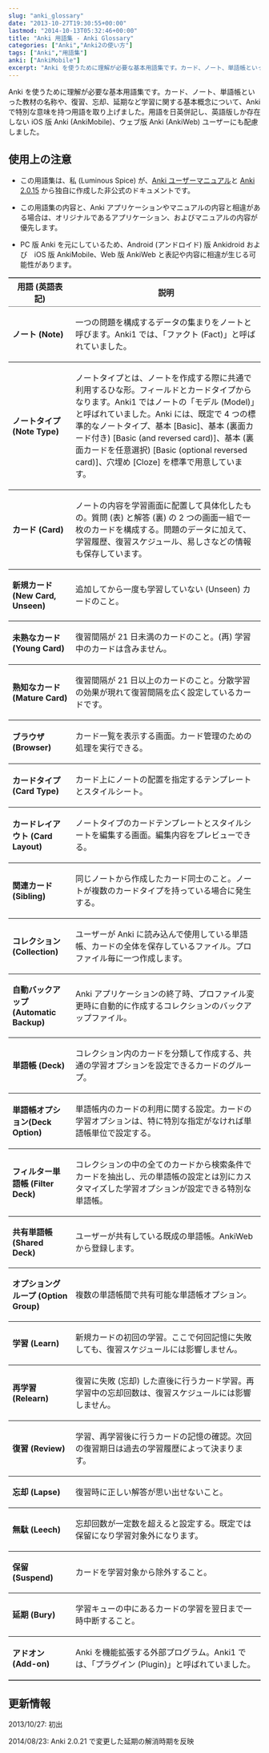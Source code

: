 ```yaml
---
slug: "anki_glossary"
date: "2013-10-27T19:30:55+00:00"
lastmod: "2014-10-13T05:32:46+00:00"
title: "Anki 用語集 - Anki Glossary"
categories: ["Anki","Anki2の使い方"]
tags: ["Anki","用語集"]
anki: ["AnkiMobile"]
excerpt: "Anki を使うために理解が必要な基本用語集です。カード、ノート、単語帳といった教材の名称や、復習、忘却、延期など学習に関する基本概念について、Ankiで特別な意味を持つ用語を取り上げました。用語を日英併記し、英語版しか存在しない iOS 版 Anki (AnkiMobile)、ウェブ版 Anki (AnkiWeb) ユーザーにも配慮しました。"
---
```

<div id="preamble">
<div class="sectionbody">
<div class="paragraph"><p>Anki を使うために理解が必要な基本用語集です。カード、ノート、単語帳といった教材の名称や、復習、忘却、延期など学習に関する基本概念について、Ankiで特別な意味を持つ用語を取り上げました。用語を日英併記し、英語版しか存在しない iOS 版 Anki (AnkiMobile)、ウェブ版 Anki (AnkiWeb) ユーザーにも配慮しました。</p></div>
</div>
</div>
<div class="sect1">
<h2 id="_使用上の注意">使用上の注意</h2>
<div class="sectionbody">
<div class="ulist"><ul>
<li>
<p>
この用語集は、私 (Luminous Spice) が、<a href="http://ankisrs.net/docs/manual.html" target="_new">Anki ユーザーマニュアル</a>と <a href="http://ankisrs.net/" target="_new">Anki 2.0.15</a> から独自に作成した非公式のドキュメントです。
</p>
</li>
<li>
<p>
この用語集の内容と、Anki アプリケーションやマニュアルの内容と相違がある場合は、オリジナルであるアプリケーション、およびマニュアルの内容が優先します。
</p>
</li>
<li>
<p>
PC 版 Anki を元にしているため、Android (アンドロイド) 版 Ankidroid および　iOS 版 AnkiMobile、Web 版 AnkiWeb と表記や内容に相違が生じる可能性があります。
</p>
</li>
</ul></div>
<table rules="rows" frame="hsides" class="table table-striped">
<col style="width:25%">
<col style="width:75%">
<thead>
<tr>
<th class="tableblock halign-left valign-top">用語 (英語表記)</th>
<th class="tableblock halign-left valign-top">説明</th>
</tr>
</thead>
<tbody>
<tr>
<td class="tableblock halign-left valign-top"><p class="tableblock"><strong>ノート (Note)</strong></p></td>
<td class="tableblock halign-left valign-top"><p class="tableblock">一つの問題を構成するデータの集まりをノートと呼びます。Anki1 では、「ファクト (Fact)」と呼ばれていました。</p></td>
</tr>
<tr>
<td class="tableblock halign-left valign-top"><p class="tableblock"><strong>ノートタイプ (Note Type)</strong></p></td>
<td class="tableblock halign-left valign-top"><p class="tableblock">ノートタイプとは、ノートを作成する際に共通で利用するひな形。フィールドとカードタイプからなります。Anki1 ではノートの「モデル (Model)」と呼ばれていました。Anki には、既定で 4 つの標準的なノートタイプ、基本 [Basic]、基本 (裏面カード付き) [Basic (and reversed card)]、基本 (裏面カードを任意選択) [Basic (optional reversed card)]、穴埋め [Cloze] を標準で用意しています。</p></td>
</tr>
<tr>
<td class="tableblock halign-left valign-top"><p class="tableblock"><strong>カード (Card)</strong></p></td>
<td class="tableblock halign-left valign-top"><p class="tableblock">ノートの内容を学習画面に配置して具体化したもの。質問 (表) と解答 (裏) の 2 つの画面一組で一枚のカードを構成する。問題のデータに加えて、学習履歴、復習スケジュール、易しさなどの情報も保存しています。</p></td>
</tr>
<tr>
<td class="tableblock halign-left valign-top"><p class="tableblock"><strong>新規カード (New Card, Unseen)</strong></p></td>
<td class="tableblock halign-left valign-top"><p class="tableblock">追加してから一度も学習していない (Unseen) カードのこと。</p></td>
</tr>
<tr>
<td class="tableblock halign-left valign-top"><p class="tableblock"><strong>未熟なカード (Young Card)</strong></p></td>
<td class="tableblock halign-left valign-top"><p class="tableblock">復習間隔が 21 日未満のカードのこと。(再) 学習中のカードは含みません。</p></td>
</tr>
<tr>
<td class="tableblock halign-left valign-top"><p class="tableblock"><strong>熟知なカード (Mature Card)</strong></p></td>
<td class="tableblock halign-left valign-top"><p class="tableblock">復習間隔が 21 日以上のカードのこと。分散学習の効果が現れて復習間隔を広く設定しているカードです。</p></td>
</tr>
<tr>
<td class="tableblock halign-left valign-top"><p class="tableblock"><strong>ブラウザ (Browser)</strong></p></td>
<td class="tableblock halign-left valign-top"><p class="tableblock">カード一覧を表示する画面。カード管理のための処理を実行できる。</p></td>
</tr>
<tr>
<td class="tableblock halign-left valign-top"><p class="tableblock"><strong>カードタイプ(Card Type)</strong></p></td>
<td class="tableblock halign-left valign-top"><p class="tableblock">カード上にノートの配置を指定するテンプレートとスタイルシート。</p></td>
</tr>
<tr>
<td class="tableblock halign-left valign-top"><p class="tableblock"><strong>カードレイアウト (Card Layout)</strong></p></td>
<td class="tableblock halign-left valign-top"><p class="tableblock">ノートタイプのカードテンプレートとスタイルシートを編集する画面。編集内容をプレビューできる。</p></td>
</tr>
<tr>
<td class="tableblock halign-left valign-top"><p class="tableblock"><strong>関連カード (Sibling)</strong></p></td>
<td class="tableblock halign-left valign-top"><p class="tableblock">同じノートから作成したカード同士のこと。ノートが複数のカードタイプを持っている場合に発生する。</p></td>
</tr>
<tr>
<td class="tableblock halign-left valign-top"><p class="tableblock"><strong>コレクション (Collection)</strong></p></td>
<td class="tableblock halign-left valign-top"><p class="tableblock">ユーザーが Anki に読み込んで使用している単語帳、カードの全体を保存しているファイル。プロファイル毎に一つ作成します。</p></td>
</tr>
<tr>
<td class="tableblock halign-left valign-top"><p class="tableblock"><strong>自動バックアップ (Automatic Backup)</strong></p></td>
<td class="tableblock halign-left valign-top"><p class="tableblock">Anki アプリケーションの終了時、プロファイル変更時に自動的に作成するコレクションのバックアップファイル。</p></td>
</tr>
<tr>
<td class="tableblock halign-left valign-top"><p class="tableblock"><strong>単語帳 (Deck)</strong></p></td>
<td class="tableblock halign-left valign-top"><p class="tableblock">コレクション内のカードを分類して作成する、共通の学習オプションを設定できるカードのグループ。</p></td>
</tr>
<tr>
<td class="tableblock halign-left valign-top"><p class="tableblock"><strong>単語帳オプション(Deck Option)</strong></p></td>
<td class="tableblock halign-left valign-top"><p class="tableblock">単語帳内のカードの利用に関する設定。カードの学習オプションは、特に特別な指定がなければ単語帳単位で設定する。</p></td>
</tr>
<tr>
<td class="tableblock halign-left valign-top"><p class="tableblock"><strong>フィルター単語帳 (Filter Deck)</strong></p></td>
<td class="tableblock halign-left valign-top"><p class="tableblock">コレクションの中の全てのカードから検索条件でカードを抽出し、元の単語帳の設定とは別にカスタマイズした学習オプションが設定できる特別な単語帳。</p></td>
</tr>
<tr>
<td class="tableblock halign-left valign-top"><p class="tableblock"><strong>共有単語帳 (Shared Deck)</strong></p></td>
<td class="tableblock halign-left valign-top"><p class="tableblock">ユーザーが共有している既成の単語帳。AnkiWeb から登録します。</p></td>
</tr>
<tr>
<td class="tableblock halign-left valign-top"><p class="tableblock"><strong>オプショングループ (Option Group)</strong></p></td>
<td class="tableblock halign-left valign-top"><p class="tableblock">複数の単語帳間で共有可能な単語帳オプション。</p></td>
</tr>
<tr>
<td class="tableblock halign-left valign-top"><p class="tableblock"><strong>学習 (Learn)</strong></p></td>
<td class="tableblock halign-left valign-top"><p class="tableblock">新規カードの初回の学習。ここで何回記憶に失敗しても、復習スケジュールには影響しません。</p></td>
</tr>
<tr>
<td class="tableblock halign-left valign-top"><p class="tableblock"><strong>再学習 (Relearn)</strong></p></td>
<td class="tableblock halign-left valign-top"><p class="tableblock">復習に失敗 (忘却) した直後に行うカード学習。再学習中の忘却回数は、復習スケジュールには影響しません。</p></td>
</tr>
<tr>
<td class="tableblock halign-left valign-top"><p class="tableblock"><strong>復習 (Review)</strong></p></td>
<td class="tableblock halign-left valign-top"><p class="tableblock">学習、再学習後に行うカードの記憶の確認。次回の復習期日は過去の学習履歴によって決まります。</p></td>
</tr>
<tr>
<td class="tableblock halign-left valign-top"><p class="tableblock"><strong>忘却 (Lapse)</strong></p></td>
<td class="tableblock halign-left valign-top"><p class="tableblock">復習時に正しい解答が思い出せないこと。</p></td>
</tr>
<tr>
<td class="tableblock halign-left valign-top"><p class="tableblock"><strong>無駄 (Leech)</strong></p></td>
<td class="tableblock halign-left valign-top"><p class="tableblock">忘却回数が一定数を超えると設定する。既定では保留になり学習対象外になります。</p></td>
</tr>
<tr>
<td class="tableblock halign-left valign-top"><p class="tableblock"><strong>保留 (Suspend)</strong></p></td>
<td class="tableblock halign-left valign-top"><p class="tableblock">カードを学習対象から除外すること。</p></td>
</tr>
<tr>
<td class="tableblock halign-left valign-top"><p class="tableblock"><strong>延期 (Bury)</strong></p></td>
<td class="tableblock halign-left valign-top"><p class="tableblock">学習キューの中にあるカードの学習を翌日まで一時中断すること。</p></td>
</tr>
<tr>
<td class="tableblock halign-left valign-top"><p class="tableblock"><strong>アドオン (Add-on)</strong></p></td>
<td class="tableblock halign-left valign-top"><p class="tableblock">Anki を機能拡張する外部プログラム。Anki1 では、「プラグイン (Plugin)」と呼ばれていました。</p></td>
</tr>
</tbody>
</table>
</div>
</div>
<div class="sect1">
<h2 id="更新情報">更新情報</h2>
<div class="sectionbody">
<div class="paragraph"><p>2013/10/27: 初出</p></div>
<div class="paragraph"><p>2014/08/23: Anki 2.0.21 で変更した延期の解消時期を反映</p></div>
</div>
</div>


